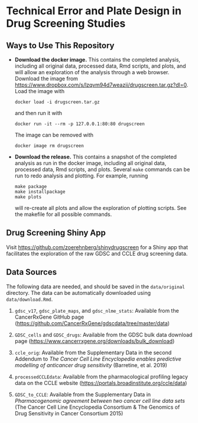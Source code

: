 # Technical Error and Plate Design in Drug Screening Studies

## Ways to Use This Repository

- **Download the docker image.** This contains the completed analysis, including all original data, processed data, Rmd scripts, and plots, and will allow an exploration of the analysis through a web browser.  Download the image from https://www.dropbox.com/s/lzqvm94d7weazii/drugscreen.tar.gz?dl=0.  Load the image with

      docker load -i drugscreen.tar.gz  
  and then run it with
  
      docker run -it --rm -p 127.0.0.1:80:80 drugscreen  
  The image can be removed with 
  
      docker image rm drugscreen

- **Download the release.** This contains a snapshot of the completed analysis as run in the docker image, including all original data, processed data, Rmd scripts, and plots. Several `make` commands can be run to redo analysis and plotting. For example, running 

      make package
      make installpackage
      make plots  
  will re-create all plots and allow the exploration of plotting scripts. See the makefile for all possible commands.


## Drug Screening Shiny App

Visit https://github.com/zoerehnberg/shinydrugscreen for a Shiny app that facilitates the exploration of the raw GDSC and CCLE drug screening data.

## Data Sources

The following data are needed, and should be saved in the `data/original` directory.  The data can be automatically downloaded using `data/download.Rmd`.

1. `gdsc_v17`, `gdsc_plate_maps`, and `gdsc_nlme_stats`: Available from the CancerRxGene  GitHub page (https://github.com/CancerRxGene/gdscdata/tree/master/data)

2. `GDSC_cells` and `GDSC_drugs`: Available from the GDSC bulk data download page (https://www.cancerrxgene.org/downloads/bulk_download)

3. `ccle_orig`: Available from the Supplementary Data in the second Addendum to *The Cancer Cell Line Encyclopedia enables predictive modelling of anticancer drug sensitivity* (Barretine, et al. 2019)

4. `processedCCLEdata`: Available from the pharmacological profiling legacy data on the CCLE website (https://portals.broadinstitute.org/ccle/data)

5. `GDSC_to_CCLE`: Available from the Supplementary Data in *Pharmacogenomic agreement between two cancer cell line data sets* (The Cancer Cell Line Encyclopedia Consortium & The Genomics of Drug Sensitivity in Cancer Consortium 2015)
